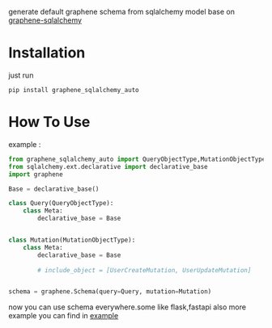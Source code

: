 generate default graphene schema from sqlalchemy model base on [graphene-sqlalchemy](https://github.com/graphql-python/graphene-sqlalchemy.git)

# Installation

just run
```shell script
pip install graphene_sqlalchemy_auto
```

# How To Use
example :
```python
from graphene_sqlalchemy_auto import QueryObjectType,MutationObjectType
from sqlalchemy.ext.declarative import declarative_base
import graphene

Base = declarative_base() 

class Query(QueryObjectType):
    class Meta:
        declarative_base = Base


class Mutation(MutationObjectType):
    class Meta:
        declarative_base = Base
        
        # include_object = [UserCreateMutation, UserUpdateMutation]


schema = graphene.Schema(query=Query, mutation=Mutation)

```
now you can use schema everywhere.some like flask,fastapi
also more example you can find in [example](https://github.com/goodking-bq/graphene-sqlalchemy-auto/tree/master/example)